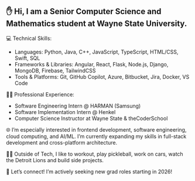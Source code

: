 ## ✋ Hi, I am a Senior Computer Science and Mathematics student at Wayne State University.

💻 Technical Skills:
- Languages: Python, Java, C++, JavaScript, TypeScript, HTML/CSS, Swift, SQL
- Frameworks & Libraries: Angular, React, Flask, Node.js, Django, MongoDB, Firebase, TailwindCSS 
- Tools & Platforms: Git, GitHub Copilot, Azure, Bitbucket, Jira, Docker, VS Code 

👨‍💻 Professional Experience:
- Software Engineering Intern @ HARMAN (Samsung) 
- Software Implementation Intern @ Henkel
- Computer Science Instructor at Wayne State & theCoderSchool

🌐 I’m especially interested in frontend development, software engineering, cloud computing, and AI/ML. I’m currently expanding my skills in full-stack development and cross-platform architecture.

🏋️‍♂️ Outside of Tech, I like to workout, play pickleball, work on cars, watch the Detroit Lions and build side projects.

🤝 Let’s connect! I’m actively seeking new grad roles starting in 2026!
